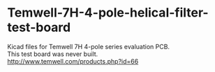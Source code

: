 # Temwell-7H-4-pole-helical-filter-test-board
Kicad files for Temwell 7H 4-pole series evaluation PCB.  
This test board was never built.  
http://www.temwell.com/products.php?id=66
